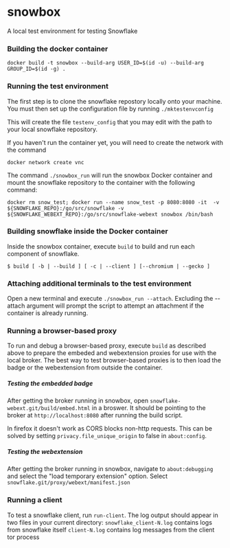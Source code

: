 # snowbox
A local test environment for testing Snowflake

### Building the docker container
```
docker build -t snowbox --build-arg USER_ID=$(id -u) --build-arg GROUP_ID=$(id -g) .
```

### Running the test environment
The first step is to clone the snowflake repostory locally onto your machine. You must then set up the configuration file by running `./mktestenvconfig`

This will create the file `testenv_config` that you may edit with the path to your local snowflake repository.

If you haven't run the container yet, you will need to create the network with
the command
```
docker network create vnc
```

The command `./snowbox_run` will run the snowbox Docker container and mount the snowflake repository to the container with the following command:

```
docker rm snow_test; docker run --name snow_test -p 8080:8080 -it  -v ${SNOWFLAKE_REPO}:/go/src/snowflake -v ${SNOWFLAKE_WEBEXT_REPO}:/go/src/snowflake-webext snowbox /bin/bash
```

### Building snowflake inside the Docker container
Inside the snowbox container, execute ```build``` to build and run each component of snowflake.
```
$ build [ -b | --build ] [ -c | --client ] [--chromium | --gecko ]
```

### Attaching additional terminals to the test environment
Open a new terminal and execute ```./snowbox_run --attach```. Excluding the --attach argument will prompt the script to attempt an attachment if the container is already running.

### Running a browser-based proxy
To run and debug a browser-based proxy, execute ```build``` as described above to prepare the embeded and webextension proxies for use with the local broker. The best way to test browser-based proxies is to then load the badge or the webextension from outside the container.

##### Testing the embedded badge
After getting the broker running in snowbox, open ```snowflake-webext.git/build/embed.html``` in a broswer. It should be pointing to the broker at `http://localhost:8080` after running the build script.

In firefox it doesn't work as CORS blocks non-http requests. This can be solved by setting ```privacy.file_unique_origin``` to false in `about:config`.

##### Testing the webextension
After getting the broker running in snowbox, navigate to ```about:debugging``` and select the "load temporary extension" option. Select ```snowflake.git/proxy/webext/manifest.json```

### Running a client
To test a snowflake client, run ```run-client```. The log output should appear
in two files in your current directory:
```snowflake_client-N.log``` contains logs from snowflake itself
```client-N.log``` contains log messages from the client tor process
